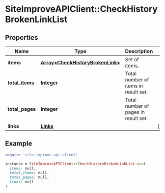 # SiteImproveAPIClient::CheckHistoryBrokenLinkList

## Properties

| Name | Type | Description | Notes |
| ---- | ---- | ----------- | ----- |
| **items** | [**Array&lt;CheckHistoryBrokenLink&gt;**](CheckHistoryBrokenLink.md) | Set of items. |  |
| **total_items** | **Integer** | Total number of items in result set. |  |
| **total_pages** | **Integer** | Total number of pages in result set. |  |
| **links** | [**Links**](Links.md) |  | [optional] |

## Example

```ruby
require 'site-improve-api-client'

instance = SiteImproveAPIClient::CheckHistoryBrokenLinkList.new(
  items: null,
  total_items: null,
  total_pages: null,
  links: null
)
```

